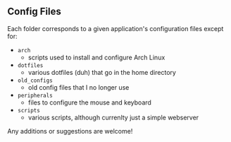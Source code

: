## Config Files

Each folder corresponds to a given application's configuration files except for:

* `arch`
    * scripts used to install and configure Arch Linux
* `dotfiles`
    * various dotfiles (duh) that go in the home directory
* `old_configs`
    * old config files that I no longer use
* `peripherals`
    * files to configure the mouse and keyboard
* `scripts`
    * various scripts, although currenlty just a simple webserver

Any additions or suggestions are welcome!
